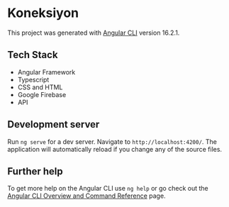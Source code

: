 # Koneksiyon

This project was generated with [Angular CLI](https://github.com/angular/angular-cli) version 16.2.1.

## Tech Stack
- Angular Framework
- Typescript
- CSS and HTML
- Google Firebase
- API

## Development server

Run `ng serve` for a dev server. Navigate to `http://localhost:4200/`. The application will automatically reload if you change any of the source files.

## Further help

To get more help on the Angular CLI use `ng help` or go check out the [Angular CLI Overview and Command Reference](https://angular.io/cli) page.
